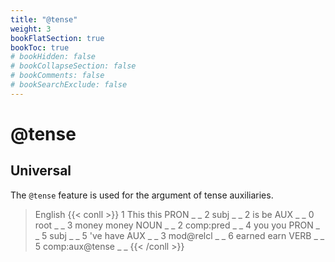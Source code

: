 ```yaml
---
title: "@tense"
weight: 3
bookFlatSection: true
bookToc: true
# bookHidden: false
# bookCollapseSection: false
# bookComments: false
# bookSearchExclude: false
---
```

# @tense

## Universal

The `@tense` feature is used for the argument of tense auxiliaries.

> English
{{< conll >}}
1	This	this	PRON	_	_	2	subj	_	_
2	is	be	AUX	_	_	0	root	_	_
3	money	money	NOUN	_	_	2	comp:pred	_	_
4	you	you	PRON	_	_	5	subj	_	_
5	've	have	AUX	_	_	3	mod@relcl	_	_
6	earned	earn	VERB	_	_	5	comp:aux@tense	_	_
{{< /conll >}}



